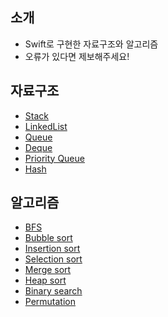 ## 소개
- Swift로 구현한 자료구조와 알고리즘
- 오류가 있다면 제보해주세요!

## 자료구조
- [Stack]()
- [LinkedList](https://github.com/stemmmm/swift-dsa/tree/main/DSA/DSA/LinkedList)
- [Queue](https://github.com/stemmmm/swift-dsa/blob/main/DSA/DSA/Queue/Queue.swift)
- [Deque](https://github.com/stemmmm/swift-dsa/blob/main/DSA/DSA/Deque/Deque.swift)
- [Priority Queue](https://github.com/stemmmm/swift-dsa/blob/main/DSA/DSA/PriorityQueue/PriorityQueue.swift)
- [Hash](https://github.com/stemmmm/swift-dsa/tree/main/DSA/DSA/Hash)

## 알고리즘
- [BFS](https://github.com/stemmmm/swift-dsa/blob/main/DSA/DSA/BFS/BFS.swift)
- [Bubble sort](https://github.com/stemmmm/swift-dsa/blob/main/DSA/DSA/Sorting/BubbleSort.swift)
- [Insertion sort](https://github.com/stemmmm/swift-dsa/blob/main/DSA/DSA/Sorting/InsertionSort.swift)
- [Selection sort](https://github.com/stemmmm/swift-dsa/blob/main/DSA/DSA/Sorting/SelectionSort.swift)
- [Merge sort](https://github.com/stemmmm/swift-dsa/blob/main/DSA/DSA/Sorting/MergeSort.swift)
- [Heap sort](https://github.com/stemmmm/swift-dsa/blob/main/DSA/DSA/Sorting/HeapSort.swift)
- [Binary search](https://github.com/stemmmm/swift-dsa/blob/main/DSA/DSA/Search/BinarySearch.swift)
- [Permutation](https://github.com/stemmmm/swift-dsa/blob/main/DSA/DSA/Permutation/Permutation.swift)
